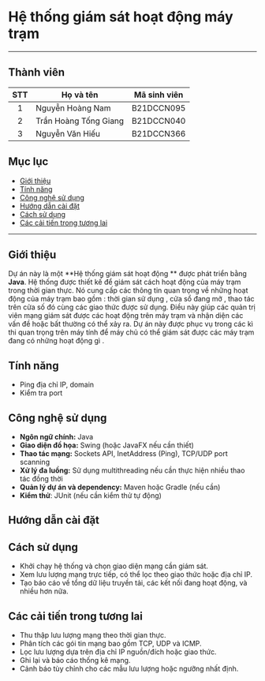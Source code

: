 


# Hệ thống giám sát hoạt động máy trạm
---

## Thành viên
|  STT  | Họ và tên             | Mã sinh viên |
| :---: | --------------------- | ------------ |
|   1   | Nguyễn Hoàng Nam      | B21DCCN095   |
|   2   | Trần Hoàng Tống Giang | B21DCCN040   |
|   3   | Nguyễn Văn Hiếu       | B21DCCN366   |

## Mục lục
- [Giới thiệu](#giới-thiệu)
- [Tính năng](#tính-năng)
- [Công nghệ sử dụng](#công-nghệ-sử-dụng)
- [Hướng dẫn cài đặt](#hướng-dẫn-cài-đặt)
- [Cách sử dụng](#cách-sử-dụng)
- [Các cải tiến trong tương lai](#các-cải-tiến-trong-tương-lai)

---
## Giới thiệu
Dự án này là một **Hệ thống giám sát hoạt động ** được phát triển bằng **Java**. Hệ thống được thiết kế để giám sát cách hoạt động của máy trạm trong thời gian thực. Nó cung cấp các thông tin quan trọng về những hoạt động của máy trạm bao gồm : thời gian sử dụng , cửa sổ đang mở , thao tác trên cửa số đó cùng các giao thức được sử dụng. Điều này giúp các quản trị viên mạng giám sát được các hoạt động trên máy trạm và nhận diện các vấn đề hoặc bất thường có thể xảy ra. Dự án này được phục vụ trong các kì thi quan trọng trên máy tính để máy chủ có thể giám sát được các máy trạm đang có những hoạt động gì .

## Tính năng
- Ping địa chỉ IP, domain
- Kiểm tra port

## Công nghệ sử dụng
- **Ngôn ngữ chính:** Java
- **Giao diện đồ họa:** Swing (hoặc JavaFX nếu cần thiết)
- **Thao tác mạng:** Sockets API, InetAddress (Ping), TCP/UDP port scanning
- **Xử lý đa luồng:** Sử dụng multithreading nếu cần thực hiện nhiều thao tác đồng thời
- **Quản lý dự án và dependency:** Maven hoặc Gradle (nếu cần)
- **Kiểm thử**: JUnit (nếu cần kiểm thử tự động)

## Hướng dẫn cài đặt


## Cách sử dụng
- Khởi chạy hệ thống và chọn giao diện mạng cần giám sát.
- Xem lưu lượng mạng trực tiếp, có thể lọc theo giao thức hoặc địa chỉ IP.
- Tạo báo cáo về tổng dữ liệu truyền tải, các kết nối đang hoạt động, và nhiều hơn nữa.

## Các cải tiến trong tương lai
- Thu thập lưu lượng mạng theo thời gian thực.
- Phân tích các gói tin mạng bao gồm TCP, UDP và ICMP.
- Lọc lưu lượng dựa trên địa chỉ IP nguồn/đích hoặc giao thức.
- Ghi lại và báo cáo thống kê mạng.
- Cảnh báo tùy chỉnh cho các mẫu lưu lượng hoặc ngưỡng nhất định.


 


